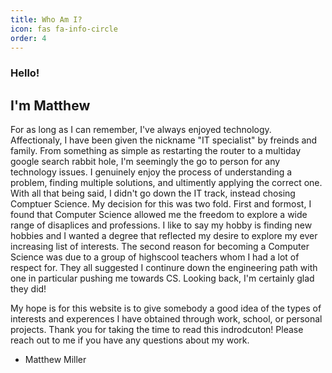 ```yaml
---
title: Who Am I?
icon: fas fa-info-circle
order: 4
---
```


### Hello!
## I'm Matthew

For as long as I can remember, I've always enjoyed technology. Affectionaly, I have been given the nickname "IT specialist" by freinds and family. From something as simple as restarting the router to a multiday google search rabbit hole, I'm seemingly the go to person for any technology issues. I genuinely enjoy the process of understanding a problem, finding multiple solutions, and ultimently applying the correct one. With all that being said, I didn't go down the IT track, instead chosing Comptuer Science. My decision for this was two fold. First and formost, I found that Computer Science allowed me the freedom to explore a wide range of disaplices and professions. I like to say my hobby is finding new hobbies and I wanted a degree that reflected my desire to explore my ever increasing list of interests. The second reason for becoming a Computer Science was due to a group of highscool teachers whom I had a lot of respect for. They all suggested I continure down the engineering path with one in particular pushing me towards CS. Looking back, I'm certainly glad they did!

My hope is for this website is to give somebody a good idea of the types of interests and experences I have obtained through work, school, or personal projects. Thank you for taking the time to read this indrodcuton! Please reach out to me if you have any questions about my work.

- Matthew Miller
